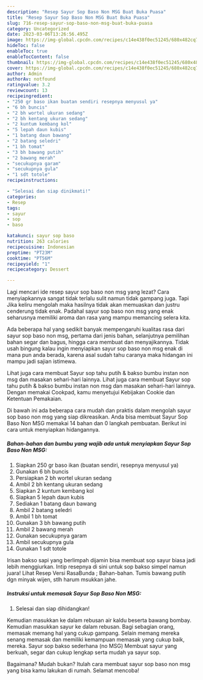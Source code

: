 ```yaml
---
description: "Resep Sayur Sop Baso Non MSG Buat Buka Puasa"
title: "Resep Sayur Sop Baso Non MSG Buat Buka Puasa"
slug: 716-resep-sayur-sop-baso-non-msg-buat-buka-puasa
category: Uncategorized
date: 2023-03-06T13:26:56.495Z
image: https://img-global.cpcdn.com/recipes/c14e438f0ec51245/680x482cq70/sayur-sop-baso-non-msg-foto-resep-utama.jpg
hideToc: false
enableToc: true
enableTocContent: false
thumbnail: https://img-global.cpcdn.com/recipes/c14e438f0ec51245/680x482cq70/sayur-sop-baso-non-msg-foto-resep-utama.jpg
cover: https://img-global.cpcdn.com/recipes/c14e438f0ec51245/680x482cq70/sayur-sop-baso-non-msg-foto-resep-utama.jpg
author: Admin
authorAv: notfound
ratingvalue: 3.2
reviewcount: 13
recipeingredient:
- "250 gr baso ikan buatan sendiri resepnya menyusul ya"
- "6 bh buncis"
- "2 bh wortel ukuran sedang"
- "2 bh kentang ukuran sedang"
- "2 kuntum kembang kol"
- "5 lepah daun kubis"
- "1 batang daun bawang"
- "2 batang seledri"
- "1 bh tomat"
- "3 bh bawang putih"
- "2 bawang merah"
- "secukupnya garam"
- "secukupnya gula"
- "1 sdt totole"
recipeinstructions:

- "Selesai dan siap dinikmati!"
categories:
- Resep
tags:
- sayur
- sop
- baso

katakunci: sayur sop baso 
nutrition: 263 calories
recipecuisine: Indonesian
preptime: "PT23M"
cooktime: "PT56M"
recipeyield: "1"
recipecategory: Dessert

---
```



Lagi mencari ide resep sayur sop baso non msg yang lezat? Cara menyiapkannya sangat tidak terlalu sulit namun tidak gampang juga. Tapi Jika keliru mengolah maka hasilnya tidak akan memuaskan dan justru cenderung tidak enak. Padahal sayur sop baso non msg yang enak seharusnya memiliki aroma dan rasa yang mampu memancing selera kita.


Ada beberapa hal yang sedikit banyak mempengaruhi kualitas rasa dari sayur sop baso non msg, pertama dari jenis bahan, selanjutnya pemilihan bahan segar dan bagus, hingga cara membuat dan menyajikannya. Tidak usah bingung kalau ingin menyiapkan sayur sop baso non msg enak di mana pun anda berada, karena asal sudah tahu caranya maka hidangan ini mampu jadi sajian istimewa.

Lihat juga cara membuat Sayur sop tahu putih &amp; bakso bumbu instan non msg dan masakan sehari-hari lainnya. Lihat juga cara membuat Sayur sop tahu putih &amp; bakso bumbu instan non msg dan masakan sehari-hari lainnya. Dengan memakai Cookpad, kamu menyetujui Kebijakan Cookie dan Ketentuan Pemakaian.


Di bawah ini ada beberapa cara mudah dan praktis dalam mengolah sayur sop baso non msg yang siap dikreasikan. Anda bisa membuat Sayur Sop Baso Non MSG memakai 14 bahan dan 0 langkah pembuatan. Berikut ini cara untuk menyiapkan hidangannya.

<!--inarticleads1-->

##### Bahan-bahan dan bumbu yang wajib ada untuk menyiapkan Sayur Sop Baso Non MSG:

1. Siapkan 250 gr baso ikan (buatan sendiri, resepnya menyusul ya)
1. Gunakan 6 bh buncis
1. Persiapkan 2 bh wortel ukuran sedang
1. Ambil 2 bh kentang ukuran sedang
1. Siapkan 2 kuntum kembang kol
1. Siapkan 5 lepah daun kubis
1. Sediakan 1 batang daun bawang
1. Ambil 2 batang seledri
1. Ambil 1 bh tomat
1. Gunakan 3 bh bawang putih
1. Ambil 2 bawang merah
1. Gunakan secukupnya garam
1. Ambil secukupnya gula
1. Gunakan 1 sdt totole


Irisan bakso sapi yang berlimpah dijamin bisa membuat sop sayur biasa jadi lebih menggiurkan. Intip resepnya di sini untuk sop bakso simpel namun juara! Lihat Resep Versi RasaBunda ; Bahan-bahan. Tumis bawang putih dgn minyak wijen, stlh harum msukkan jahe. 

<!--inarticleads2-->

##### Instruksi untuk memasak Sayur Sop Baso Non MSG:


1. Selesai dan siap dihidangkan!

Kemudian masukkan ke dalam rebusan air kaldu beserta bawang bombay. Kemudian masukkan sayur ke dalam rebusan. Bagi sebagian orang, memasak memang hal yang cukup gampang. Selain memang mereka senang memasak dan memiliki kemampuan memasak yang cukup baik, mereka. Sayur sop bakso sederhana (no MSG) Membuat sayur yang berkuah, segar dan cukup lengkap serta mudah ya sayur sop. 

Bagaimana? Mudah bukan? Itulah cara membuat sayur sop baso non msg yang bisa kamu lakukan di rumah. Selamat mencoba!
